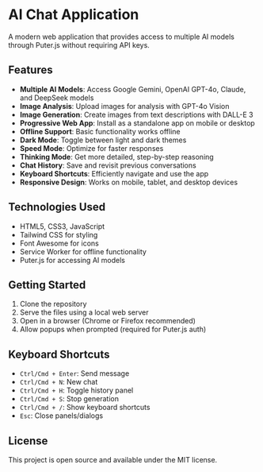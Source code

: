 # AI Chat Application

A modern web application that provides access to multiple AI models through Puter.js without requiring API keys.

## Features

- **Multiple AI Models**: Access Google Gemini, OpenAI GPT-4o, Claude, and DeepSeek models
- **Image Analysis**: Upload images for analysis with GPT-4o Vision
- **Image Generation**: Create images from text descriptions with DALL-E 3
- **Progressive Web App**: Install as a standalone app on mobile or desktop
- **Offline Support**: Basic functionality works offline
- **Dark Mode**: Toggle between light and dark themes
- **Speed Mode**: Optimize for faster responses
- **Thinking Mode**: Get more detailed, step-by-step reasoning
- **Chat History**: Save and revisit previous conversations
- **Keyboard Shortcuts**: Efficiently navigate and use the app
- **Responsive Design**: Works on mobile, tablet, and desktop devices

## Technologies Used

- HTML5, CSS3, JavaScript
- Tailwind CSS for styling
- Font Awesome for icons
- Service Worker for offline functionality
- Puter.js for accessing AI models

## Getting Started

1. Clone the repository
2. Serve the files using a local web server
3. Open in a browser (Chrome or Firefox recommended)
4. Allow popups when prompted (required for Puter.js auth)

## Keyboard Shortcuts

- `Ctrl/Cmd + Enter`: Send message
- `Ctrl/Cmd + N`: New chat
- `Ctrl/Cmd + H`: Toggle history panel
- `Ctrl/Cmd + S`: Stop generation
- `Ctrl/Cmd + /`: Show keyboard shortcuts
- `Esc`: Close panels/dialogs

## License

This project is open source and available under the MIT license.
